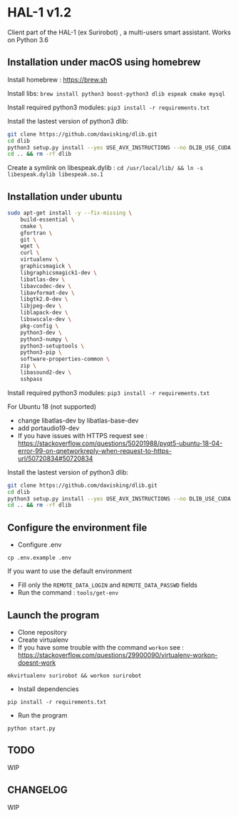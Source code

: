 # HAL-1 v1.2

Client part of the HAL-1 (ex Surirobot) , a multi-users smart assistant.
Works on Python 3.6

## Installation under macOS using homebrew

Install homebrew : https://brew.sh

Install libs: `brew install python3 boost-python3 dlib espeak cmake mysql`

Install required python3 modules: `pip3 install -r requirements.txt`

Install the lastest version of python3 dlib:

```bash
git clone https://github.com/davisking/dlib.git
cd dlib
python3 setup.py install --yes USE_AVX_INSTRUCTIONS --no DLIB_USE_CUDA
cd .. && rm -rf dlib
```
Create a symlink on libespeak.dylib :
`cd /usr/local/lib/ && ln -s libespeak.dylib libespeak.so.1`

## Installation under ubuntu

```bash
sudo apt-get install -y --fix-missing \
    build-essential \
    cmake \
    gfortran \
    git \
    wget \
    curl \
    virtualenv \
    graphicsmagick \
    libgraphicsmagick1-dev \
    libatlas-dev \
    libavcodec-dev \
    libavformat-dev \
    libgtk2.0-dev \
    libjpeg-dev \
    liblapack-dev \
    libswscale-dev \
    pkg-config \
    python3-dev \
    python3-numpy \
    python3-setuptools \
    python3-pip \
    software-properties-common \
    zip \
    libasound2-dev \
    sshpass
```

Install required python3 modules: `pip3 install -r requirements.txt`

For Ubuntu 18 (not supported)
- change libatlas-dev by libatlas-base-dev
- add portaudio19-dev
- If you have issues with HTTPS request see : https://stackoverflow.com/questions/50201988/pyqt5-ubuntu-18-04-error-99-on-qnetworkreply-when-request-to-https-url/50720834#50720834

Install the lastest version of python3 dlib:

```bash
git clone https://github.com/davisking/dlib.git
cd dlib
python3 setup.py install --yes USE_AVX_INSTRUCTIONS --no DLIB_USE_CUDA
cd .. && rm -rf dlib
```
## Configure the environment file
* Configure .env 
```shell
cp .env.example .env
```
If you want to use the default environment
- Fill only the ```REMOTE_DATA_LOGIN```  and ```REMOTE_DATA_PASSWD``` fields
- Run the command : ```tools/get-env```

## Launch the program 

* Clone repository 
* Create virtualenv
* If you have some trouble with the command ```workon``` see : https://stackoverflow.com/questions/29900090/virtualenv-workon-doesnt-work
```shell
mkvirtualenv surirobot && workon surirobot
```

* Install dependencies
```shell
pip install -r requirements.txt
```

* Run the program
```shell
python start.py
```


## TODO
WIP
## CHANGELOG
WIP
